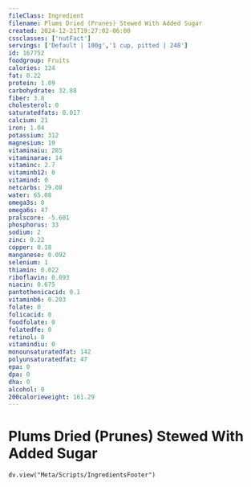 ```yaml
---
fileClass: Ingredient
filename: Plums Dried (Prunes) Stewed With Added Sugar
created: 2024-12-21T19:27:02-06:00
cssclasses: ['nutFact']
servings: ['Default | 100g','1 cup, pitted | 248']
id: 167752
foodgroup: Fruits
calories: 124
fat: 0.22
protein: 1.09
carbohydrate: 32.88
fiber: 3.8
cholesterol: 0
saturatedfats: 0.017
calcium: 21
iron: 1.04
potassium: 312
magnesium: 19
vitaminaiu: 285
vitaminarae: 14
vitaminc: 2.7
vitaminb12: 0
vitamind: 0
netcarbs: 29.08
water: 65.08
omega3s: 0
omega6s: 47
pralscore: -5.601
phosphorus: 33
sodium: 2
zinc: 0.22
copper: 0.18
manganese: 0.092
selenium: 1
thiamin: 0.022
riboflavin: 0.093
niacin: 0.675
pantothenicacid: 0.1
vitaminb6: 0.203
folate: 0
folicacid: 0
foodfolate: 0
folatedfe: 0
retinol: 0
vitamindiu: 0
monounsaturatedfat: 142
polyunsaturatedfat: 47
epa: 0
dpa: 0
dha: 0
alcohol: 0
200calorieweight: 161.29
---
```


# Plums Dried (Prunes) Stewed With Added Sugar

```dataviewjs
dv.view("Meta/Scripts/IngredientsFooter")
```
